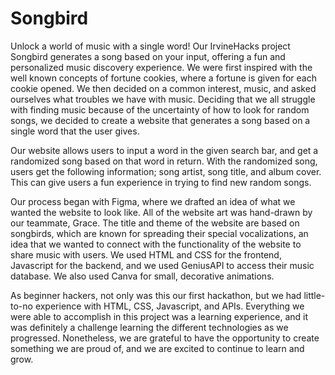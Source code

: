 # Songbird

Unlock a world of music with a single word! Our IrvineHacks project Songbird generates a song based on your input, offering a fun and personalized music discovery experience. 
We were first inspired with the well known concepts of fortune cookies, where a fortune is given for each cookie opened. We then decided on a common interest, music, and asked ourselves what troubles we have with music. Deciding that we all struggle with finding music because of the uncertainty of how to look for random songs, we decided to create a website that generates a song based on a single word that the user gives.

Our website allows users to input a word in the given search bar, and get a randomized song based on that word in return. With the randomized song, users get the following information; song artist, song title, and album cover. This can give users a fun experience in trying to find new random songs.

Our process began with Figma, where we drafted an idea of what we wanted the website to look like. All of the website art was hand-drawn by our teammate, Grace. The title and theme of the website are based on songbirds, which are known for spreading their special vocalizations, an idea that we wanted to connect with the functionality of the website to share music with users. We used HTML and CSS for the frontend, Javascript for the backend, and we used GeniusAPI to access their music database. We also used Canva for small, decorative animations.

As beginner hackers, not only was this our first hackathon, but we had little-to-no experience with HTML, CSS, Javascript, and APIs. Everything we were able to accomplish in this project was a learning experience, and it was definitely a challenge learning the different technologies as we progressed. Nonetheless, we are grateful to have the opportunity to create something we are proud of, and we are excited to continue to learn and grow.
